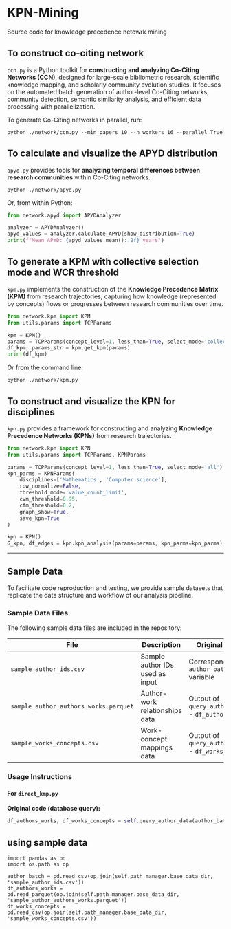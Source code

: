 # KPN-Mining
Source code for knowledge precedence netowrk mining

## To construct co-citing network
`ccn.py` is a Python toolkit for **constructing and analyzing Co-Citing Networks (CCN)**, designed for large-scale bibliometric research, scientific knowledge mapping, and scholarly community evolution studies. It focuses on the automated batch generation of author-level Co-Citing networks, community detection, semantic similarity analysis, and efficient data processing with parallelization.

To generate Co-Citing networks in parallel, run:

```
python ./network/ccn.py --min_papers 10 --n_workers 16 --parallel True
```

## To calculate and visualize the APYD distribution
`apyd.py` provides tools for **analyzing temporal differences between research communities** within Co-Citing networks.

```
python ./network/apyd.py
```
Or, from within Python:
```python
from network.apyd import APYDAnalyzer

analyzer = APYDAnalyzer()
apyd_values = analyzer.calculate_APYD(show_distribution=True)
print(f"Mean APYD: {apyd_values.mean():.2f} years")
```

## To generate a KPM with collective selection mode and WCR threshold
`kpm.py` implements the construction of the **Knowledge Precedence Matrix (KPM)** from research trajectories, capturing how knowledge (represented by concepts) flows or progresses between research communities over time.

```python
from network.kpm import KPM
from utils.params import TCPParams

kpm = KPM()
params = TCPParams(concept_level=1, less_than=True, select_mode='collective', wcr=0.9, parallel=False)
df_kpm, params_str = kpm.get_kpm(params)
print(df_kpm)
```
Or from the command line:
```
python ./network/kpm.py
```
## To construct and visualize the KPN for disciplines
`kpn.py` provides a framework for constructing and analyzing **Knowledge Precedence Networks (KPNs)** from research trajectories.

```python
from network.kpn import KPN
from utils.params import TCPParams, KPNParams

params = TCPParams(concept_level=1, less_than=True, select_mode='all')
kpn_parms = KPNParams(
    disciplines=['Mathematics', 'Computer science'],
    row_normalize=False,
    threshold_mode='value_count_limit',
    cvm_threshold=0.95,
    cfm_threshold=0.2,
    graph_show=True,
    save_kpn=True
)

kpn = KPN()
G_kpn, df_edges = kpn.kpn_analysis(params=params, kpn_parms=kpn_parms)
```

---


## Sample Data

To facilitate code reproduction and testing, we provide sample datasets that replicate the data structure and workflow of our analysis pipeline.

### Sample Data Files

The following sample data files are included in the repository:

| File | Description | Original Source |
|------|-------------|-----------------|
| `sample_author_ids.csv` | Sample author IDs used as input | Corresponds to `author_batch` variable |
| `sample_author_authors_works.parquet` | Author-work relationships data | Output of `query_author_data()` - `df_authors_works` |
| `sample_works_concepts.csv` | Work-concept mappings data | Output of `query_author_data()` - `df_works_concepts` |

### Usage Instructions

#### For `direct_kmp.py`

**Original code (database query):**
```python
df_authors_works, df_works_concepts = self.query_author_data(author_batch)
```

## using sample data
```
import pandas as pd
import os.path as op

author_batch = pd.read_csv(op.join(self.path_manager.base_data_dir, 'sample_author_ids.csv'))
df_authors_works = pd.read_parquet(op.join(self.path_manager.base_data_dir, 'sample_author_authors_works.parquet'))
df_works_concepts = pd.read_csv(op.join(self.path_manager.base_data_dir, 'sample_works_concepts.csv'))
```



